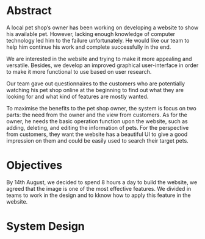 # Abstract

A local pet shop’s owner has been working on developing a website to show his available pet. However, lacking enough knowledge of computer technology led him to the failure unfortunately. He would like our team to help him continue his work and complete successfully in the end.

We are interested in the website and trying to make it more appealing and versatile. Besides, we develop an improved graphical user-interface in order to make it more functional to use based on user research.

Our team gave out questionnaires to the customers who are potentially watching his pet shop online at the beginning to find out what they are looking for and what kind of features are mostly wanted.

To maximise the benefits to the pet shop owner, the system is focus on two parts: the need from the owner and the view from customers. As for the owner, he needs the basic operation function upon the website, such as adding, deleting, and editing the information of pets. For the perspective from customers, they want the website has a beautiful UI to give a good impression on them and could be easily used to search their target pets.

# Objectives

By 14th August, we decided to spend 8 hours a day to build the website, we agreed that the image is one of the most effective features. We divided in teams to work in the design and to kknow how to apply this feature in the website.

# System Design
